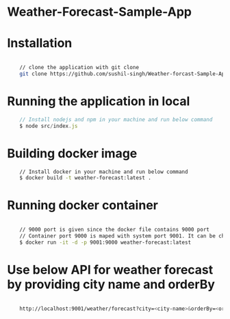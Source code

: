 # Weather-Forecast-Sample-App


# Installation

```bash

    // clone the application with git clone
    git clone https://github.com/sushil-singh/Weather-forcast-Sample-App.git

```

# Running the application in local

```javascript
    // Install nodejs and npm in your machine and run below command
    $ node src/index.js


```

# Building docker image

```bash
    // Install docker in your machine and run below command
    $ docker build -t weather-forecast:latest .

```

# Running docker container

```bash

    // 9000 port is given since the docker file contains 9000 port
    // Container port 9000 is maped with system port 9001. It can be changed to any other port
    $ docker run -it -d -p 9001:9000 weather-forecast:latest

```

#  Use below API for weather forecast by providing city name and orderBy

```bash

    http://localhost:9001/weather/forecast?city=<city-name>&orderBy=<orderBy asc|desc>

```

